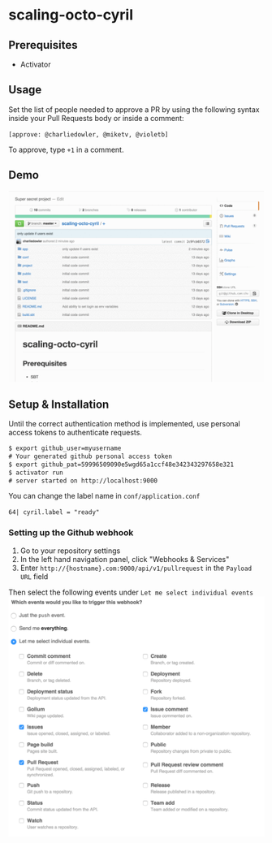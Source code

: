 # scaling-octo-cyril

## Prerequisites
* Activator

## Usage

Set the list of people needed to approve a PR by using the following syntax inside your Pull Requests body or inside a comment:

`[approve: @charliedowler, @miketv, @violetb]`

To approve, type `+1` in a comment.

## Demo

![demo.gif](demo.gif)

## Setup & Installation
Until the correct authentication method is implemented, use personal access tokens to authenticate requests.
```
$ export github_user=myusername
# Your generated github personal access token
$ export github_pat=59996509090e5wgd65a1ccf48e342343297658e321
$ activator run
# server started on http://localhost:9000
```

You can change the label name in `conf/application.conf`

`64| cyril.label = "ready"`

### Setting up the Github webhook

1. Go to your repository settings
2. In the left hand navigation panel, click "Webhooks & Services"
3. Enter `http://{hostname}.com:9000/api/v1/pullrequest` in the `Payload URL` field

Then select the following events under `Let me select individual events`
![webhook-config.png](webhook-config.png)